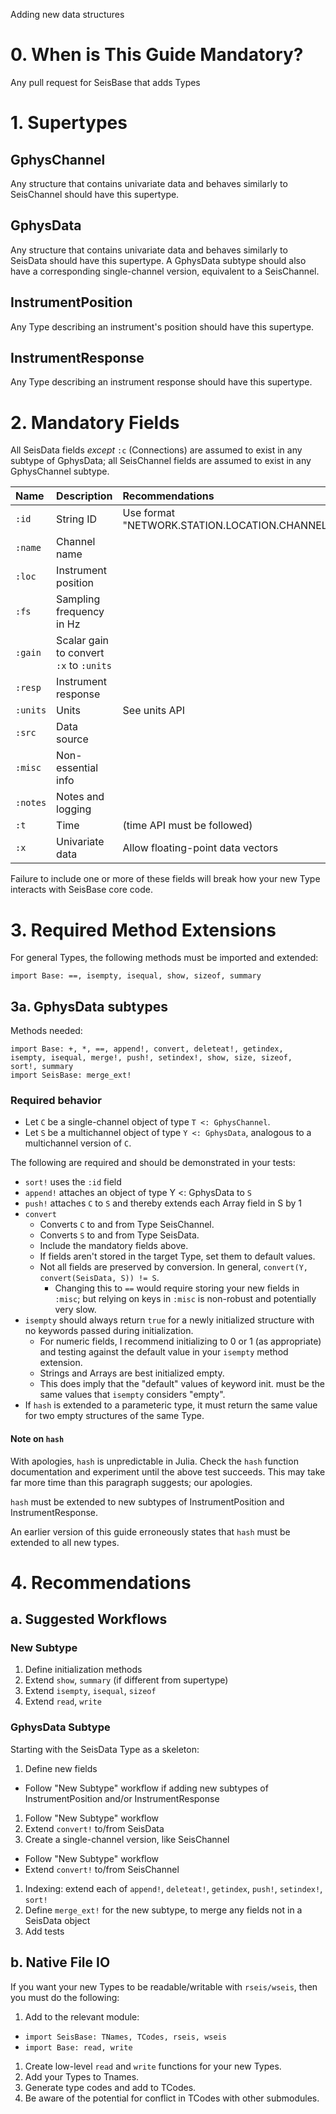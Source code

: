 Adding new data structures

# 0. When is This Guide Mandatory?
Any pull request for SeisBase that adds Types

# 1. Supertypes

## GphysChannel
Any structure that contains univariate data and behaves similarly to SeisChannel should have this supertype.

## GphysData
Any structure that contains univariate data and behaves similarly to SeisData should have this supertype. A GphysData subtype should also have a corresponding single-channel version, equivalent to a SeisChannel.

## InstrumentPosition
Any Type describing an instrument's position should have this supertype.

## InstrumentResponse
Any Type describing an instrument response should have this supertype.

# 2. Mandatory Fields
All SeisData fields *except* `:c` (Connections) are assumed to exist in any subtype of GphysData; all SeisChannel fields are assumed to exist in any GphysChannel subtype.

| Name  | Description | Recommendations |
|:---   |:--- | :---- |
| `:id` | String ID | Use format "NETWORK.STATION.LOCATION.CHANNEL" |
| `:name` | Channel name | |
| `:loc` | Instrument position | |
| `:fs` | Sampling frequency in Hz | |
| `:gain` | Scalar gain to convert `:x` to `:units`| |
| `:resp` | Instrument response | |
| `:units` | Units | See units API |
| `:src` | Data source | |
| `:misc` | Non-essential info | |
| `:notes` | Notes and logging | |
| `:t`  | Time | (time API must be followed)
| `:x`  | Univariate data | Allow floating-point data vectors |

Failure to include one or more of these fields will break how your new Type interacts with SeisBase core code.

# 3. Required Method Extensions
For general Types, the following methods must be imported and extended:

```
import Base: ==, isempty, isequal, show, sizeof, summary
```

## 3a. GphysData subtypes
Methods needed:
```
import Base: +, *, ==, append!, convert, deleteat!, getindex,
isempty, isequal, merge!, push!, setindex!, show, size, sizeof,
sort!, summary
import SeisBase: merge_ext!
```

### Required behavior
* Let `C` be a single-channel object of type `T <: GphysChannel`.
* Let `S` be a multichannel object of type `Y <: GphysData`, analogous to a multichannel version of `C`.

The following are required and should be demonstrated in your tests:
* `sort!` uses the `:id` field
* `append!` attaches an object of type Y <: GphysData to `S`
* `push!` attaches `C` to `S` and thereby extends each Array field in S by 1
* `convert`
  - Converts `C` to and from Type SeisChannel.
  - Converts `S` to and from Type SeisData.
  - Include the mandatory fields above.
  - If fields aren't stored in the target Type, set them to default values.
  - Not all fields are preserved by conversion. In general, `convert(Y, convert(SeisData, S)) != S`.
    - Changing this to `==` would require storing your new fields in `:misc`; but relying on keys in `:misc` is non-robust and potentially very slow.
* `isempty` should always return `true` for a newly initialized structure with no keywords passed during initialization.
  - For numeric fields, I recommend initializing to 0 or 1 (as appropriate) and testing against the default value in your `isempty` method extension.
  - Strings and Arrays are best initialized empty.
  - This does imply that the "default" values of keyword init. must be the same values that `isempty` considers "empty".
* If `hash` is extended to a parameteric type, it must return the same value for two empty structures of the same Type.

#### Note on `hash`
With apologies, `hash` is unpredictable in Julia. Check the `hash` function documentation and experiment until the above test succeeds. This may take far more time than this paragraph suggests; our apologies.

`hash` must be extended to new subtypes of InstrumentPosition and InstrumentResponse.

An earlier version of this guide erroneously states that `hash` must be extended to all new types.

# 4. Recommendations

## a. Suggested Workflows

### New Subtype
1. Define initialization methods
1. Extend `show`, `summary` (if different from supertype)
1. Extend `isempty`, `isequal`, `sizeof`
1. Extend `read`, `write`

### GphysData Subtype
Starting with the SeisData Type as a skeleton:
1. Define new fields
  * Follow "New Subtype" workflow if adding new subtypes of InstrumentPosition and/or InstrumentResponse
1. Follow "New Subtype" workflow
1. Extend `convert!` to/from SeisData
1. Create a single-channel version, like SeisChannel
  + Follow "New Subtype" workflow
  + Extend `convert!` to/from SeisChannel
1. Indexing: extend each of `append!`, `deleteat!`, `getindex`, `push!`, `setindex!`, `sort!`
1. Define `merge_ext!` for the new subtype, to merge any fields not in a SeisData object
1. Add tests

## b. Native File IO
If you want your new Types to be readable/writable with `rseis/wseis`, then you must do the following:
1. Add to the relevant module:
  + `import SeisBase: TNames, TCodes, rseis, wseis`
  + `import Base: read, write`
1. Create low-level `read` and `write` functions for your new Types.
1. Add your Types to Tnames.
1. Generate type codes and add to TCodes.
1. Be aware of the potential for conflict in TCodes with other submodules.

